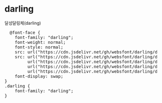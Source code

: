 # darling
달성달링체(darling)

<pre>
  @font-face {
    font-family: "darling";
    font-weight: normal;
    font-style: normal;
    src: url("https://cdn.jsdelivr.net/gh/websfont/darling/darling.eot");
    src: url("https://cdn.jsdelivr.net/gh/websfont/darling/darling.eot?#iefix") format("embedded-opentype"),
         url("https://cdn.jsdelivr.net/gh/websfont/darling/darling.woff2") format("woff2"),
         url("https://cdn.jsdelivr.net/gh/websfont/darling/darling.woff") format("woff"),
         url("https://cdn.jsdelivr.net/gh/websfont/darling/darling.ttf") format("truetype");
    font-display: swap;
}
.darling {
    font-family: "darling";
}
</pre>
